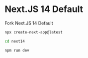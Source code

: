 # Next.JS 14 Default
Fork Next.JS 14 Default

```bash
npx create-next-app@latest
```

```bash
cd next14

npm run dev
```
